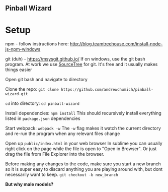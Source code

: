 Pinball Wizard
--------------

# Setup
npm - follow instructions here: http://blog.teamtreehouse.com/install-node-js-npm-windows

git (duh) - https://msysgit.github.io/ 
If on windows, use the git bash program.
At work we use [SourceTree](https://www.sourcetreeapp.com/) for git. It's free and it usually makes things easier

Open git bash and navigate to directory

Clone the repo: `git clone https://github.com/andrewchumich/pinball-wizard.git`

`cd` into directory: `cd pinball-wizard`

Install dependencies: `npm install`
This should recursively install everything listed in `package.json` dependencies

Start webpack: `webpack -w`
The `-w` flag makes it watch the current directory and re-run the program when any relevant files change

Open up `public/index.html` in your web browser 
In sublime you can usually right click on the page while the file is open to "Open in Browser".
Or just drag the file from File Explorer into the browser.

Before making any changes to the code, make sure you start a new branch so it is super easy to discard anything you are playing around with, but dont necessarily want to keep. 
`git checkout -b new_branch`

**But why male models?**
